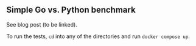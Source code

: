 ## Simple Go vs. Python benchmark

See blog post (to be linked).

To run the tests, `cd` into any of the directories and run `docker compose up`.
